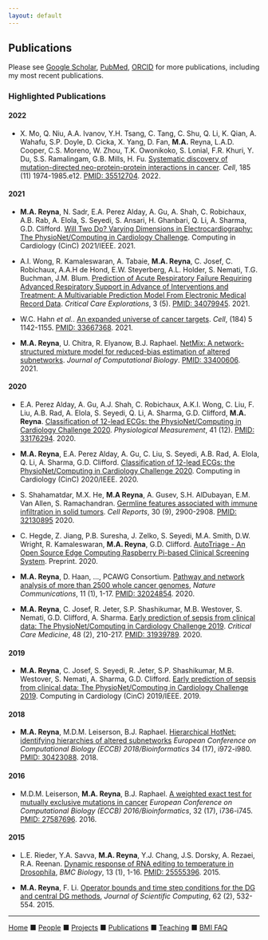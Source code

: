 ```yaml
---
layout: default
---
```


## Publications

Please see [Google Scholar](https://scholar.google.com/citations?user=sinbqtcAAAAJ), [PubMed](https://pubmed.ncbi.nlm.nih.gov/?term=matthew+reyna%5BAuthor%5D), [ORCID](https://orcid.org/0000-0003-4688-7965) for more publications, including my most recent publications.

### 

### Highlighted Publications ###

#### 2022 ####

* X. Mo, Q. Niu, A.A. Ivanov, Y.H. Tsang, C. Tang, C. Shu, Q. Li, K. Qian, A. Wahafu, S.P. Doyle, D. Cicka, X. Yang, D. Fan, __M.A.__ Reyna, L.A.D. Cooper, C.S. Moreno, W. Zhou, T.K. Owonikoko, S. Lonial, F.R. Khuri, Y. Du, S.S. Ramalingam, G.B. Mills, H. Fu. [Systematic discovery of mutation-directed neo-protein-protein interactions in cancer](https://www.sciencedirect.com/science/article/abs/pii/S0092867422004615). _Cell_, 185 (11) 1974-1985.e12. [PMID: 35512704](https://pubmed.ncbi.nlm.nih.gov/35512704/). 2022.

#### 2021 ####

* __M.A. Reyna__, N. Sadr, E.A. Perez Alday, A. Gu, A. Shah, C. Robichaux, A.B. Rab, A. Elola, S. Seyedi, S. Ansari, H. Ghanbari, Q. Li, A. Sharma, G.D. Clifford. [Will Two Do? Varying Dimensions in Electrocardiography: The PhysioNet/Computing in Cardiology Challenge](https://www.cinc.org/archives/2021/pdf/CinC2021-134.pdf). Computing in Cardiology (CinC) 2021/IEEE. 2021.

* A.I. Wong, R. Kamaleswaran, A. Tabaie,  __M.A. Reyna__, C. Josef, C. Robichaux, A.A.H de Hond, E.W. Steyerberg, A.L. Holder, S. Nemati, T.G. Buchman, J.M. Blum. [Prediction of Acute Respiratory Failure Requiring Advanced Respiratory Support in Advance of Interventions and Treatment: A Multivariable Prediction Model From Electronic Medical Record Data](https://journals.lww.com/ccejournal/Fulltext/2021/05000/Prediction_of_Acute_Respiratory_Failure_Requiring.6.aspx). _Critical Care Explorations_, 3 (5). [PMID: 34079945](https://www.ncbi.nlm.nih.gov/pubmed/34079945/). 2021.

* W.C. Hahn _et al._. [An expanded universe of cancer targets](https://www.sciencedirect.com/science/article/pii/S0092867421001707). _Cell_, (184) 5 1142-1155. [PMID: 33667368](https://pubmed.ncbi.nlm.nih.gov/33667368/). 2021.

* __M.A. Reyna__, U. Chitra, R. Elyanow, B.J. Raphael. [NetMix: A network-structured mixture model for reduced-bias estimation of altered subnetworks](https://www.liebertpub.com/doi/abs/10.1089/cmb.2020.0435). _Journal of Computational Biology_. [PMID: 33400606](https://pubmed.ncbi.nlm.nih.gov/33400606/). 2021.


#### 2020 ####

* E.A. Perez Alday, A. Gu, A.J. Shah, C. Robichaux, A.K.I. Wong, C. Liu, F. Liu, A.B. Rad, A. Elola, S. Seyedi, Q. Li, A. Sharma, G.D. Clifford, __M.A. Reyna__. [Classification of 12-lead ECGs: the PhysioNet/Computing in Cardiology Challenge 2020](https://iopscience.iop.org/article/10.1088/1361-6579/abc960). _Physiological Measurement_, 41 (12). [PMID: 33176294](https://pubmed.ncbi.nlm.nih.gov/33176294/). 2020.

* __M.A. Reyna__, E.A. Perez Alday, A. Gu, C. Liu, S. Seyedi, A.B. Rad, A. Elola, Q. Li, A. Sharma, G.D. Clifford. [Classification of 12-lead ECGs: the PhysioNet/Computing in Cardiology Challenge 2020](http://www.cinc.org/archives/2020/pdf/CinC2020-236.pdf). Computing in Cardiology (CinC) 2020/IEEE. 2020.

* S. Shahamatdar, M.X. He, __M.A Reyna__, A. Gusev, S.H. AlDubayan, E.M. Van Allen, S. Ramachandran. [Germline features associated with immune infiltration in solid tumors](https://www.sciencedirect.com/science/article/pii/S221112472030200X). _Cell Reports_, 30 (9), 2900-2908. [PMID: 32130895](https://pubmed.ncbi.nlm.nih.gov/32130895/) 2020.

* C. Hegde, Z. Jiang, P.B. Suresha, J. Zelko, S. Seyedi, M.A. Smith, D.W. Wright, R. Kamaleswaran, __M.A. Reyna__, G.D. Clifford. [AutoTriage - An Open Source Edge Computing Raspberry Pi-based Clinical Screening System](https://www.medrxiv.org/content/10.1101/2020.04.09.20059840v2). Preprint. 2020.

* __M.A. Reyna__, D. Haan, ..., PCAWG Consortium. [Pathway and network analysis of more than 2500 whole cancer genomes](https://www.nature.com/articles/s41467-020-14367-0), _Nature Communications_, 11 (1), 1-17. [PMID: 32024854](https://pubmed.ncbi.nlm.nih.gov/32024854/). 2020.

* __M.A. Reyna__, C. Josef, R. Jeter, S.P. Shashikumar, M.B. Westover, S. Nemati, G.D. Clifford, A. Sharma. [Early prediction of sepsis from clinical data: The PhysioNet/Computing in Cardiology Challenge 2019](https://journals.lww.com/ccmjournal/Fulltext/2020/02000/Early_Prediction_of_Sepsis_From_Clinical_Data__The.10.aspx). _Critical Care Medicine_, 48 (2), 210-217. [PMID: 31939789](https://pubmed.ncbi.nlm.nih.gov/31939789/). 2020.

#### 2019 ####

* __M.A. Reyna__, C. Josef, S. Seyedi, R. Jeter, S.P. Shashikumar, M.B. Westover, S. Nemati, A. Sharma, G.D. Clifford. [Early prediction of sepsis from clinical data: The PhysioNet/Computing in Cardiology Challenge 2019](http://www.cinc.org/archives/2019/pdf/CinC2019-412.pdf). Computing in Cardiology (CinC) 2019/IEEE. 2019.

#### 2018 ####

* __M.A. Reyna__, M.D.M. Leiserson, B.J. Raphael. [Hierarchical HotNet: identifying hierarchies of altered subnetworks](https://academic.oup.com/bioinformatics/article-abstract/34/17/i972/5093236) _European Conference on Computational Biology (ECCB) 2018/Bioinformatics_ 34 (17), i972-i980. [PMID: 30423088](https://pubmed.ncbi.nlm.nih.gov/30423088/). 2018.

#### 2016 ####

* M.D.M. Leiserson, __M.A. Reyna__, B.J. Raphael. [A weighted exact test for mutually exclusive mutations in cancer](https://academic.oup.com/bioinformatics/article-abstract/32/17/i736/2450792) _European Conference on Computational Biology (ECCB) 2016/Bioinformatics_, 32 (17), i736-i745. [PMID: 27587696](https://pubmed.ncbi.nlm.nih.gov/27587696/). 2016.

#### 2015 ####

* L.E. Rieder, Y.A. Savva, __M.A. Reyna__, Y.J. Chang, J.S. Dorsky, A. Rezaei, R.A. Reenan. [Dynamic response of RNA editing to temperature in Drosophila](https://bmcbiol.biomedcentral.com/articles/10.1186/s12915-014-0111-3), _BMC Biology_, 13 (1), 1-16. [PMID: 25555396](https://pubmed.ncbi.nlm.nih.gov/25555396/). 2015.

* __M.A. Reyna__, F. Li. [Operator bounds and time step conditions for the DG and central DG methods](https://link.springer.com/article/10.1007/s10915-014-9866-5), _Journal of Scientific Computing_, 62 (2), 532-554. 2015.

---

[Home](../) &#9632; [People](../people) &#9632; [Projects](../projects) &#9632; [Publications](../publications) &#9632; [Teaching](../teaching) &#9632; [BMI FAQ](../bmi_faq)
